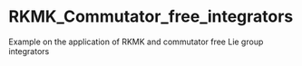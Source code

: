 # RKMK_Commutator_free_integrators
Example on the application of RKMK and commutator free Lie group integrators 
